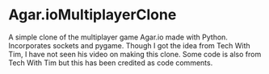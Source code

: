# Agar.ioMultiplayerClone
A simple clone of the multiplayer game Agar.io made with Python. Incorporates sockets and pygame. Though I got the idea from Tech With Tim, I have not seen his video on making this clone. Some code is also from Tech With Tim but this has been credited as code comments.
